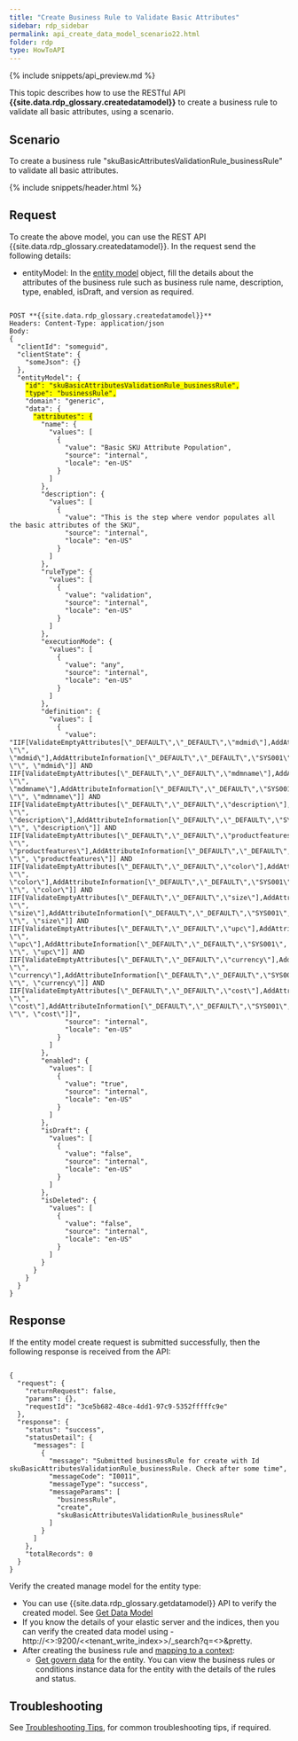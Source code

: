 ```yaml
---
title: "Create Business Rule to Validate Basic Attributes"
sidebar: rdp_sidebar
permalink: api_create_data_model_scenario22.html
folder: rdp
type: HowToAPI
---
```


{% include snippets/api_preview.md %}

This topic describes how to use the RESTful API **{{site.data.rdp_glossary.createdatamodel}}** to create a business rule to validate all basic attributes, using a scenario.

## Scenario

To create a business rule "skuBasicAttributesValidationRule_businessRule" to validate all basic attributes.

{% include snippets/header.html %}

## Request

To create the above model, you can use the REST API {{site.data.rdp_glossary.createdatamodel}}. In the request send the following details:

* entityModel: In the [entity model](api_business_rule_defn_data_model.html) object, fill the details about the attributes of the business rule such as business rule name, description, type, enabled, isDraft, and version as required. 

<pre><code>
POST **{{site.data.rdp_glossary.createdatamodel}}**
Headers: Content-Type: application/json
Body:
{
  "clientId": "someguid",
  "clientState": {
    "someJson": {}
  },
  "entityModel": {
    <span style="background-color: #FFFF00">"id": "skuBasicAttributesValidationRule_businessRule",</span>
    <span style="background-color: #FFFF00">"type": "businessRule",</span>
    "domain": "generic",
    "data": {
      <span style="background-color: #FFFF00">"attributes": {</span>
        "name": {
          "values": [
            {
              "value": "Basic SKU Attribute Population",
              "source": "internal",
              "locale": "en-US"
            }
          ]
        },
        "description": {
          "values": [
            {
              "value": "This is the step where vendor populates all the basic attributes of the SKU",
              "source": "internal",
              "locale": "en-US"
            }
          ]
        },
        "ruleType": {
          "values": [
            {
              "value": "validation",
              "source": "internal",
              "locale": "en-US"
            }
          ]
        },
        "executionMode": {
          "values": [
            {
              "value": "any",
              "source": "internal",
              "locale": "en-US"
            }
          ]
        },
        "definition": {
          "values": [
            {
              "value": "IIF[ValidateEmptyAttributes[\"_DEFAULT\",\"_DEFAULT\",\"mdmid\"],AddAttributeError[\"_DEFAULT\",\"_DEFAULT\",\"Req001\", \"\", \"mdmid\"],AddAttributeInformation[\"_DEFAULT\",\"_DEFAULT\",\"SYS001\", \"\", \"mdmid\"]] AND IIF[ValidateEmptyAttributes[\"_DEFAULT\",\"_DEFAULT\",\"mdmname\"],AddAttributeError[\"_DEFAULT\",\"_DEFAULT\",\"Req001\", \"\", \"mdmname\"],AddAttributeInformation[\"_DEFAULT\",\"_DEFAULT\",\"SYS001\", \"\", \"mdmname\"]] AND IIF[ValidateEmptyAttributes[\"_DEFAULT\",\"_DEFAULT\",\"description\"],AddAttributeError[\"_DEFAULT\",\"_DEFAULT\",\"Req001\", \"\", \"description\"],AddAttributeInformation[\"_DEFAULT\",\"_DEFAULT\",\"SYS001\", \"\", \"description\"]] AND IIF[ValidateEmptyAttributes[\"_DEFAULT\",\"_DEFAULT\",\"productfeatures\"],AddAttributeError[\"_DEFAULT\",\"_DEFAULT\",\"Req001\", \"\", \"productfeatures\"],AddAttributeInformation[\"_DEFAULT\",\"_DEFAULT\",\"SYS001\", \"\", \"productfeatures\"]] AND IIF[ValidateEmptyAttributes[\"_DEFAULT\",\"_DEFAULT\",\"color\"],AddAttributeError[\"_DEFAULT\",\"_DEFAULT\",\"Req001\", \"\", \"color\"],AddAttributeInformation[\"_DEFAULT\",\"_DEFAULT\",\"SYS001\", \"\", \"color\"]] AND IIF[ValidateEmptyAttributes[\"_DEFAULT\",\"_DEFAULT\",\"size\"],AddAttributeError[\"_DEFAULT\",\"_DEFAULT\",\"Req001\", \"\", \"size\"],AddAttributeInformation[\"_DEFAULT\",\"_DEFAULT\",\"SYS001\", \"\", \"size\"]] AND IIF[ValidateEmptyAttributes[\"_DEFAULT\",\"_DEFAULT\",\"upc\"],AddAttributeError[\"_DEFAULT\",\"_DEFAULT\",\"Req001\", \"\", \"upc\"],AddAttributeInformation[\"_DEFAULT\",\"_DEFAULT\",\"SYS001\", \"\", \"upc\"]] AND IIF[ValidateEmptyAttributes[\"_DEFAULT\",\"_DEFAULT\",\"currency\"],AddAttributeError[\"_DEFAULT\",\"_DEFAULT\",\"Req001\", \"\", \"currency\"],AddAttributeInformation[\"_DEFAULT\",\"_DEFAULT\",\"SYS001\", \"\", \"currency\"]] AND IIF[ValidateEmptyAttributes[\"_DEFAULT\",\"_DEFAULT\",\"cost\"],AddAttributeError[\"_DEFAULT\",\"_DEFAULT\",\"Req001\", \"\", \"cost\"],AddAttributeInformation[\"_DEFAULT\",\"_DEFAULT\",\"SYS001\", \"\", \"cost\"]]",
              "source": "internal",
              "locale": "en-US"
            }
          ]
        },
        "enabled": {
          "values": [
            {
              "value": "true",
              "source": "internal",
              "locale": "en-US"
            }
          ]
        },
        "isDraft": {
          "values": [
            {
              "value": "false",
              "source": "internal",
              "locale": "en-US"
            }
          ]
        },
        "isDeleted": {
          "values": [
            {
              "value": "false",
              "source": "internal",
              "locale": "en-US"
            }
          ]
        }
      }
    }
  }
}
</code></pre> 

## Response

If the entity model create request is submitted successfully, then the following response is received from the API:

<pre><code>
{
  "request": {
    "returnRequest": false,
    "params": {},
    "requestId": "3ce5b682-48ce-4dd1-97c9-5352fffffc9e"
  },
  "response": {
    "status": "success",
    "statusDetail": {
      "messages": [
        {
          "message": "Submitted businessRule for create with Id skuBasicAttributesValidationRule_businessRule. Check after some time",
          "messageCode": "I0011",
          "messageType": "success",
          "messageParams": [
            "businessRule",
            "create",
            "skuBasicAttributesValidationRule_businessRule"
          ]
        }
      ]
    },
    "totalRecords": 0
  }
}
</code></pre> 

Verify the created manage model for the entity type:
* You can use {{site.data.rdp_glossary.getdatamodel}} API to verify the created model. See [Get Data Model](api_get_data_model.html)
* If you know the details of your elastic server and the indices, then you can verify the created data model using - http://<<ESSERVER>>:9200/<<tenant_write_index>>/_search?q=<<EntityModelName>>&pretty.
* After creating the business rule and [mapping to a context](api_create_data_model_scenario73.html): 
  * [Get govern data](api_get_govern_data.html) for the entity. You can view the business rules or conditions instance data for the entity with the details of the rules and status.

## Troubleshooting

See [Troubleshooting Tips](api_troubleshooting_tips.html), for common troubleshooting tips, if required.